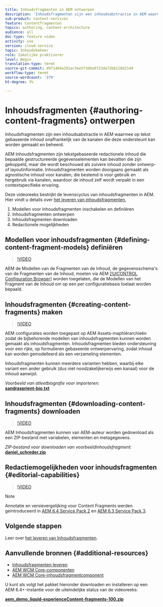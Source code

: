 ```yaml
---
title: Inhoudsfragmenten in AEM ontwerpen
description: 'Inhoudsfragmenten zijn een inhoudsabstractie in AEM waarmee op tekst gebaseerde inhoud onafhankelijk van de kanalen die deze ondersteunt kan worden gemaakt en beheerd. '
sub-product: content-services
feature: Contentfragmenten
topics: authoring, content-architecture
audience: all
doc-type: feature video
activity: use
version: cloud-service
topic: Inhoudsbeheer
role: Zakelijke praktiserer
level: Begin
translation-type: tm+mt
source-git-commit: d9714b9a291ec3ee5f3dba9723de72bb120d2149
workflow-type: tm+mt
source-wordcount: '379'
ht-degree: 3%

---
```



# Inhoudsfragmenten {#authoring-content-fragments} ontwerpen

Inhoudsfragmenten zijn een inhoudsabstractie in AEM waarmee op tekst gebaseerde inhoud onafhankelijk van de kanalen die deze ondersteunt kan worden gemaakt en beheerd.

AEM Inhoudsfragmenten zijn tekstgebaseerde redactionele inhoud die bepaalde gestructureerde gegevenselementen kan bevatten die zijn gekoppeld, maar die wordt beschouwd als zuivere inhoud zonder ontwerp- of layoutinformatie. Inhoudsfragmenten worden doorgaans gemaakt als agnostische inhoud voor kanalen, die bestemd is voor gebruik en hergebruik via kanalen, waardoor de inhoud zelf wordt verpakt in een contextspecifieke ervaring.

Deze videoreeks bestrijkt de levenscyclus van inhoudsfragmenten in AEM. Hier vindt u details over [het leveren van inhoudsfragmenten.](content-fragments-delivery-feature-video-use.md)

1. Modellen voor inhoudsfragmenten inschakelen en definiëren
2. Inhoudsfragmenten ontwerpen
3. Inhoudsfragmenten downloaden
4. Redactionele mogelijkheden

## Modellen voor inhoudsfragmenten {#defining-content-fragment-models} definiëren

>[!VIDEO](https://video.tv.adobe.com/v/22452/?quality=12&learn=on)

AEM de Modellen van de Fragmenten van de Inhoud, de gegevensschema&#39;s van de Fragmenten van de Inhoud, moeten via AEM [[!UICONTROL Configuration Browser]](https://docs.adobe.com/content/help/en/experience-manager-cloud-service/implementing/developing/configurations.html) worden toegelaten, die de Modellen van het Fragment van de Inhoud om op een per configuratiebasis toelaat worden bepaald.

## Inhoudsfragmenten {#creating-content-fragments} maken

>[!VIDEO](https://video.tv.adobe.com/v/22451/?quality=12&learn=on)

AEM configuraties worden toegepast op AEM Assets-maphiërarchieën zodat de bijbehorende modellen van inhoudsfragmenten kunnen worden gemaakt als inhoudsfragmenten. Inhoudsfragmenten bieden ondersteuning voor een rijke, op formulieren gebaseerde ontwerpervaring, zodat inhoud kan worden gemodelleerd als een verzameling elementen.

Inhoudsfragmenten kunnen meerdere varianten hebben, waarbij elke variant een ander gebruik (dus niet noodzakelijkerwijs een kanaal) voor de inhoud aanwijst.

*Voorbeeld van atleetbiografie voor importeren:*\
**[sandrasprient-bio.txt](assets/sandra-sprient-bio.txt)**

## Inhoudsfragmenten {#downloading-content-fragments} downloaden

>[!VIDEO](https://video.tv.adobe.com/v/22450/?quality=12&learn=on)

AEM Inhoudsfragmenten kunnen van AEM-auteur worden gedownload als een ZIP-bestand met variabelen, elementen en metagegevens.

*ZIP-bestand voor downloaden van voorbeeldinhoudsfragment:*\
**[daniel_schreder.zip](assets/daniel_schreder.zip)**

## Redactiemogelijkheden voor inhoudsfragmenten {#editorial-capabilities}

>[!VIDEO](https://video.tv.adobe.com/v/25891/?quality=12&learn=on)

>[!NOTE]
>
> Annotatie en versievergelijking voor Content Fragments werden geïntroduceerd in [AEM 6.4 Service Pack 2](https://helpx.adobe.com/experience-manager/aem-releases-updates.html) en [AEM 6.3 Service Pack 3](https://helpx.adobe.com/experience-manager/6-3/release-notes/sp3-release-notes.html).

## Volgende stappen

Leer over [het leveren van Inhoudsfragmenten](content-fragments-delivery-feature-video-use.md).

## Aanvullende bronnen {#additional-resources}

* [Inhoudsfragmenten leveren](content-fragments-delivery-feature-video-use.md)
* [AEM WCM Core-componenten](https://docs.adobe.com/content/help/en/experience-manager-core-components/using/introduction.html)
* [AEM WCM Core-inhoudsfragmentcomponent](https://docs.adobe.com/content/help/en/experience-manager-core-components/using/components/content-fragment-component.html)

U kunt als volgt het pakket hieronder downloaden en installeren op een AEM 6.4+-instantie voor de uiteindelijke status van de videoreeks:

**[aem_demo_liquid-experienceContent-fragments-100.zip](assets/aem_demo_fluid-experiencescontent-fragments-100.zip)**
